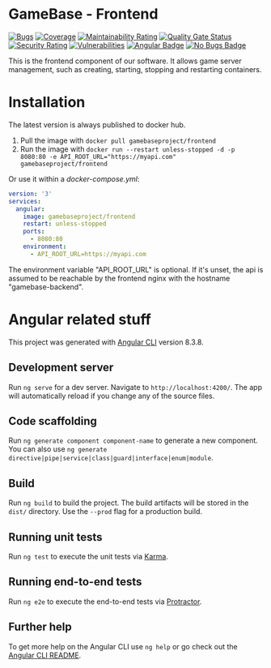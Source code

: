 # GameBase - Frontend
[![Bugs](https://sonarqube.gahr.dev/api/project_badges/measure?project=GB-F&metric=bugs)](https://sonarqube.gahr.dev/dashboard?id=GB-F)
[![Coverage](https://sonarqube.gahr.dev/api/project_badges/measure?project=GB-F&metric=coverage)](https://sonarqube.gahr.dev/dashboard?id=GB-F)
[![Maintainability Rating](https://sonarqube.gahr.dev/api/project_badges/measure?project=GB-F&metric=sqale_rating)](https://sonarqube.gahr.dev/dashboard?id=GB-F)
[![Quality Gate Status](https://sonarqube.gahr.dev/api/project_badges/measure?project=GB-F&metric=alert_status)](https://sonarqube.gahr.dev/dashboard?id=GB-F)
[![Security Rating](https://sonarqube.gahr.dev/api/project_badges/measure?project=GB-F&metric=security_rating)](https://sonarqube.gahr.dev/dashboard?id=GB-F)
[![Vulnerabilities](https://sonarqube.gahr.dev/api/project_badges/measure?project=GB-F&metric=vulnerabilities)](https://sonarqube.gahr.dev/dashboard?id=GB-F)
[![Angular Badge](https://img.shields.io/badge/Made%20with-Angular%20-red.svg)](https://dev.game-base.de)
[![No Bugs Badge](https://img.shields.io/badge/Definitely%20-no%20bugs%20%3A%29-red.svg)](https://dev.game-base.de)

This is the frontend component of our software. It allows game server management, such as creating, starting, stopping and restarting containers.

# Installation
The latest version is always published to docker hub.
1. Pull the image with `docker pull gamebaseproject/frontend`
2. Run the image with `docker run --restart unless-stopped -d -p 8080:80 -e API_ROOT_URL="https://myapi.com" gamebaseproject/frontend`

Or use it within a *docker-compose.yml*:
```yaml
version: '3'
services:
  angular:
    image: gamebaseproject/frontend
    restart: unless-stopped
    ports:
      - 8080:80
    environment:
      - API_ROOT_URL=https://myapi.com
```

The environment variable "API_ROOT_URL" is optional. If it's unset, the api is assumed to be reachable by the frontend nginx with the hostname "gamebase-backend".

# Angular related stuff
This project was generated with [Angular CLI](https://github.com/angular/angular-cli) version 8.3.8.

## Development server

Run `ng serve` for a dev server. Navigate to `http://localhost:4200/`. The app will automatically reload if you change any of the source files.

## Code scaffolding

Run `ng generate component component-name` to generate a new component. You can also use `ng generate directive|pipe|service|class|guard|interface|enum|module`.

## Build

Run `ng build` to build the project. The build artifacts will be stored in the `dist/` directory. Use the `--prod` flag for a production build.

## Running unit tests

Run `ng test` to execute the unit tests via [Karma](https://karma-runner.github.io).

## Running end-to-end tests

Run `ng e2e` to execute the end-to-end tests via [Protractor](http://www.protractortest.org/).

## Further help

To get more help on the Angular CLI use `ng help` or go check out the [Angular CLI README](https://github.com/angular/angular-cli/blob/master/README.md).
